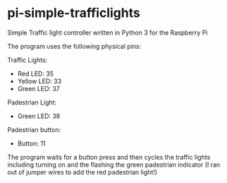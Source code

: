 # pi-simple-trafficlights
Simple Traffic light controller written in Python 3 for the Raspberry Pi

The program uses the following physical pins:

Traffic Lights:
- Red LED: 35
- Yellow LED: 33
- Green LED: 37

Padestrian Light:
- Green LED: 38

Padestrian button:
- Button: 11

The program waits for a button press and then cycles the traffic lights including turning on and the flashing the green padestrian indicator (I ran out of jumper wires to add the red padestrian light!) 
